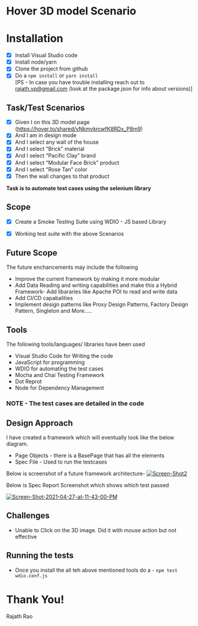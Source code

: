 # Hover 3D model Scenario
# Installation
- [x] Install Visual Studio code 
- [x] Install node/yarn 
- [x] Clone the project from github
- [X] Do a `npm install` or `yarn install` <br/>
[PS - In case you have trouble installing reach out to rajath.vp@gmail.com (look at the package.json for info about versions)]

## Task/Test Scenarios

- [x] Given I on this 3D model page (https://hover.to/shared/vNkmvkrcwfK8RDx_P8m9)
- [x] And I am in design mode
- [x] And I select any wall of the house
- [x] And I select “Brick” material
- [x] And I select “Pacific Clay” brand
- [x] And I select “Modular Face Brick” product
- [x] And I select “Rose Tan” color
- [x] Then the wall changes to that product

**Task is to automate test cases using the selenium library**


## Scope

- [x] Create a Smoke Testing Suite using WDIO - JS based Library

- [x] Working test suite with the above Scenarios

## Future Scope
The future enchancements may include the following 

 - Improve the current framework by making it more modular
 - Add Data Reading and writing capabilities and make this a Hybrid Framework- Add libararies like Apache POI to read and write data
 - Add CI/CD capabalities
 - Implement design patterns like Proxy Design Patterns, Factory Design Pattern, Singleton and More.....
 
 ## Tools
 
 The following tools/languages/ libraries have been used
 
 <ul type="square">
<li>Visual Studio Code for Writing the code</li>
<li>JavaScript for programming </li>
<li>WDIO for automating the test cases</li>
<li>Mocha and Chai Testing Framework</li>
<li>Dot Reprot</li>
<li>Node for Dependency Management</li>
</ul>



### NOTE - The test cases are detailed in the code

## Design Approach

I have created a framework which will eventually look like the below diagram. 

 - Page Objects - there is a BasePage that has all the elements
 - Spec File - Used to run the testcases

 
Below is screenshot of a future framework architecture- 
<a href="https://ibb.co/8mv28H7"><img src="https://i.ibb.co/FhZJ7FD/Screen-Shot2.png" alt="Screen-Shot2" border="0"></a>

Below is Spec Report Screenshot which shows which test passed

<a href="https://ibb.co/DgL9XJ8"><img src="https://i.ibb.co/zHNXcM7/Screen-Shot-2021-04-27-at-11-43-00-PM.png" alt="Screen-Shot-2021-04-27-at-11-43-00-PM" border="0"></a>

## Challenges

- Unable to Click on the 3D image. Did it with mouse action but not effective


## Running the tests

- Once you install the all teh above mentioned tools do a - `npm test wdio.conf.js` 


# Thank You! 
Rajath Rao 
